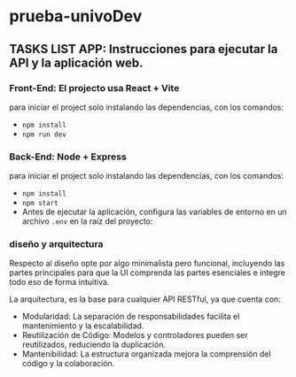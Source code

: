 # prueba-univoDev
## TASKS LIST APP: Instrucciones para ejecutar la API y la aplicación web.

### Front-End: El projecto usa React + Vite
  para iniciar el project solo instalando las dependencias, con los comandos: 
  - `npm install`
  -  `npm run dev`
### Back-End: Node + Express
  para iniciar el project solo instalando las dependencias, con los comandos: 
  - `npm install`
  -  `npm start`
  -  Antes de ejecutar la aplicación, configura las variables de entorno en un archivo `.env` en la raíz del proyecto:

### diseño y arquitectura 
Respecto al diseño opte por algo minimalista pero funcional, incluyendo las partes principales para que la UI comprenda las partes esenciales e integre todo eso de forma intuitiva. 

La arquitectura, es la base para cualquier API RESTful, ya que cuenta con:
- Modularidad: La separación de responsabilidades facilita el mantenimiento y la escalabilidad.
- Reutilización de Código: Modelos y controladores pueden ser reutilizados, reduciendo la duplicación.
- Mantenibilidad: La estructura organizada mejora la comprensión del código y la colaboración.

